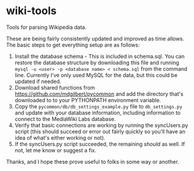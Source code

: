 wiki-tools
==========

Tools for parsing Wikipedia data.

These are being fairly consistently updated and improved as time allows. The basic steps to get everything setup are as follows:


1. Install the database schema - This is included in schema.sql. You can restore the database structure by downloading this file and running `mysql -u <user> -p <database name> < schema.sql` from the command line. Currently I've only used MySQL for the data, but this could be updated if needed.
2. Download shared functions from https://github.com/mdgilbert/pycommon and add the directory that's downloaded to to your PYTHONPATH environment variable.
3. Copy the `pycommon/db/db_settings_example.py` file to `db_settings.py` and update with your database information, including information to connect to the MediaWiki Labs database.
4. Verify that basic connections are working by running the syncUsers.py script (this should succeed or error out fairly quickly so you'll have an idea of what's either working or not).
5. If the syncUsers.py script succeeded, the remaining _should_ as well. If not, let me know or suggest a fix.

Thanks, and I hope these prove useful to folks in some way or another.

